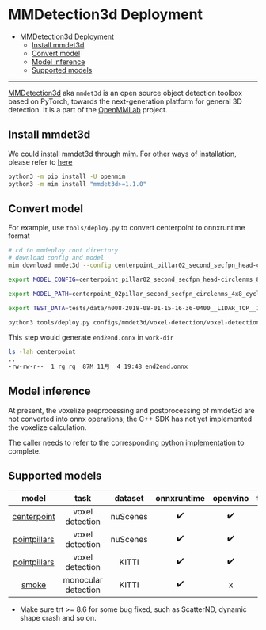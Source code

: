 # MMDetection3d Deployment

- [MMDetection3d Deployment](#mmdetection3d-deployment)
  - [Install mmdet3d](#install-mmdet3d)
  - [Convert model](#convert-model)
  - [Model inference](#model-inference)
  - [Supported models](#supported-models)

______________________________________________________________________

[MMDetection3d](https://github.com/open-mmlab/mmdetection3d) aka `mmdet3d` is an open source object detection toolbox based on PyTorch, towards the next-generation platform for general 3D detection. It is a part of the [OpenMMLab](https://openmmlab.com/) project.

## Install mmdet3d

We could install mmdet3d through [mim](https://github.com/open-mmlab/mim).
For other ways of installation, please refer to [here](https://mmdetection3d.readthedocs.io/en/latest/get_started.html#installation)

```bash
python3 -m pip install -U openmim
python3 -m mim install "mmdet3d>=1.1.0"
```

## Convert model

For example, use `tools/deploy.py` to convert centerpoint to onnxruntime format

```bash
# cd to mmdeploy root directory
# download config and model
mim download mmdet3d --config centerpoint_pillar02_second_secfpn_head-circlenms_8xb4-cyclic-20e_nus-3d --dest .

export MODEL_CONFIG=centerpoint_pillar02_second_secfpn_head-circlenms_8xb4-cyclic-20e_nus-3d.py

export MODEL_PATH=centerpoint_02pillar_second_secfpn_circlenms_4x8_cyclic_20e_nus_20220811_031844-191a3822.pth

export TEST_DATA=tests/data/n008-2018-08-01-15-16-36-0400__LIDAR_TOP__1533151612397179.pcd.bin

python3 tools/deploy.py configs/mmdet3d/voxel-detection/voxel-detection_onnxruntime_dynamic.py $MODEL_CONFIG $MODEL_PATH $TEST_DATA --work-dir centerpoint
```

This step would generate `end2end.onnx` in `work-dir`

```bash
ls -lah centerpoint
..
-rw-rw-r--  1 rg rg  87M 11月  4 19:48 end2end.onnx
```

## Model inference

At present, the voxelize preprocessing and postprocessing of mmdet3d are not converted into onnx operations; the C++ SDK has not yet implemented the voxelize calculation.

The caller needs to refer to the corresponding [python implementation](../../../mmdeploy/codebase/mmdet3d/deploy/voxel_detection_model.py) to complete.

## Supported models

|                                                                                model                                                                                 |        task         | dataset  | onnxruntime | openvino | tensorrt\* |
| :------------------------------------------------------------------------------------------------------------------------------------------------------------------: | :-----------------: | :------: | :---------: | :------: | :--------: |
| [centerpoint](https://github.com/open-mmlab/mmdetection3d/blob/main/configs/centerpoint/centerpoint_pillar02_second_secfpn_head-circlenms_8xb4-cyclic-20e_nus-3d.py) |   voxel detection   | nuScenes |     ✔️      |    ✔️    |     ✔️     |
|             [pointpillars](https://github.com/open-mmlab/mmdetection3d/blob/main/configs/pointpillars/pointpillars_hv_secfpn_sbn-all_8xb4-2x_nus-3d.py)              |   voxel detection   | nuScenes |     ✔️      |    ✔️    |     ✔️     |
|            [pointpillars](https://github.com/open-mmlab/mmdetection3d/blob/main/configs/pointpillars/pointpillars_hv_secfpn_8xb6-160e_kitti-3d-3class.py)            |   voxel detection   |  KITTI   |     ✔️      |    ✔️    |     ✔️     |
|                   [smoke](https://github.com/open-mmlab/mmdetection3d/blob/main/configs/smoke/smoke_dla34_dlaneck_gn-all_4xb8-6x_kitti-mono3d.py)                    | monocular detection |  KITTI   |     ✔️      |    x     |     ✔️     |

- Make sure trt >= 8.6 for some bug fixed, such as ScatterND, dynamic shape crash and so on.
